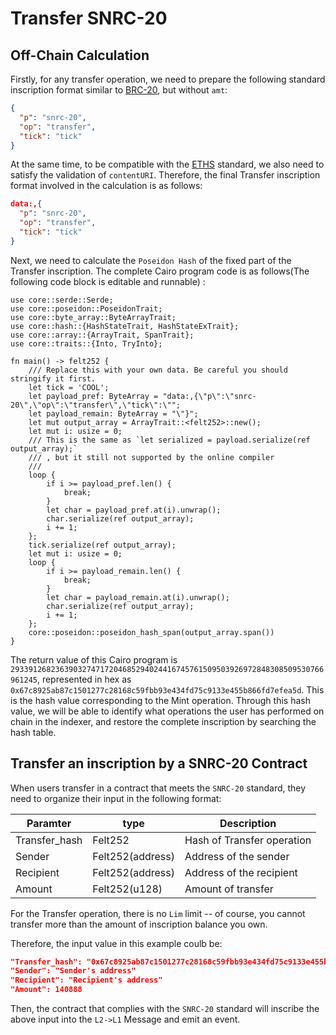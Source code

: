 # Transfer SNRC-20

## Off-Chain Calculation
Firstly, for any transfer operation, we need to prepare the following standard inscription format similar to [BRC-20](https://domo-2.gitbook.io/brc-20-experiment/), but without `amt`:
```json
{ 
  "p": "snrc-20",
  "op": "transfer",
  "tick": "tick"
}
```

At the same time, to be compatible with the [ETHS](https://docs.ethscriptions.com/overview/protocol-specification#how-to-validate-a-datauri) standard, we also need to satisfy the validation of `contentURI`. Therefore, the final Transfer inscription format involved in the calculation is as follows:
```json
data:,{ 
  "p": "snrc-20",
  "op": "transfer",
  "tick": "tick"
}
```

Next, we need to calculate the `Poseidon Hash` of the fixed part of the Transfer inscription. The complete Cairo program code is as follows(The following code block is editable and runnable) :

```rust,editable
use core::serde::Serde;
use core::poseidon::PoseidonTrait;
use core::byte_array::ByteArrayTrait;
use core::hash::{HashStateTrait, HashStateExTrait};
use core::array::{ArrayTrait, SpanTrait};
use core::traits::{Into, TryInto};

fn main() -> felt252 {
    /// Replace this with your own data. Be careful you should stringify it first.
    let tick = 'COOL';
    let payload_pref: ByteArray = "data:,{\"p\":\"snrc-20\",\"op\":\"transfer\",\"tick\":\"";
    let payload_remain: ByteArray = "\"}";
    let mut output_array = ArrayTrait::<felt252>::new();
    let mut i: usize = 0;
    /// This is the same as `let serialized = payload.serialize(ref output_array);`
    /// , but it still not supported by the online compiler
    ///
    loop {
        if i >= payload_pref.len() {
            break;
        }
        let char = payload_pref.at(i).unwrap();
        char.serialize(ref output_array);
        i += 1;
    };
    tick.serialize(ref output_array);
    let mut i: usize = 0;
    loop {
        if i >= payload_remain.len() {
            break;
        }
        let char = payload_remain.at(i).unwrap();
        char.serialize(ref output_array);
        i += 1;
    };
    core::poseidon::poseidon_hash_span(output_array.span())
}

```

The return value of this Cairo program is `2933912682363903274717204685294024416745761509503926972848308509530766961245`, represented in hex as `0x67c8925ab87c1501277c28168c59fbb93e434fd75c9133e455b866fd7efea5d`.
This is the hash value corresponding to the Mint operation. 
Through this hash value, we will be able to identify what operations the user has performed on chain in the indexer, and restore the complete inscription by searching the hash table.

## Transfer an inscription by a SNRC-20 Contract

When users transfer in a contract that meets the `SNRC-20` standard, they need to organize their input in the following format:

|  Paramter   | type  | Description |  
|  ----  | ----  | ----  |
| Transfer_hash  | Felt252 | Hash of Transfer operation |
| Sender  | Felt252(address) | Address of the sender |
| Recipient  | Felt252(address) | Address of the recipient |
| Amount | Felt252(u128) | Amount of transfer  |

For the Transfer operation, there is no `Lim` limit -- of course, you cannot transfer more than the amount of inscription balance you own.

Therefore, the input value in this example coulb be:
```json
"Transfer_hash": "0x67c8925ab87c1501277c28168c59fbb93e434fd75c9133e455b866fd7efea5d"
"Sender": "Sender's address"
"Recipient": "Recipient's address"
"Amount": 140888
```

Then, the contract that complies with the `SNRC-20` standard will inscribe the above input into the `L2->L1` Message and emit an event.